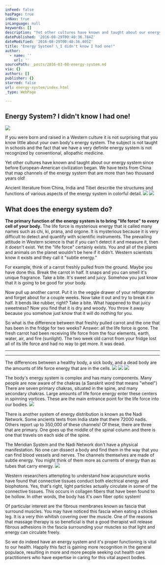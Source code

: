 ```yaml
---
inFeed: false
hasPage: true
inNav: true
inLanguage: null
keywords: []
description: "Yet other cultures have known and taught about our energy system since before European-American civilization began. \_We have texts from China that map channels of the energy system that are more than two thousand years old!"
datePublished: '2016-08-29T00:40:36.784Z'
dateModified: '2016-08-29T00:40:36.405Z'
title: "Energy System? \_I didn't know I had one!"
author:
  - name: ''
    url: ''
sourcePath: _posts/2016-03-08-energy-system.md
via: {}
authors: []
publisher: {}
starred: false
url: energy-system/index.html
_type: WebPage

---
```

## Energy System?  I didn't know I had one!
![](https://s3-us-west-2.amazonaws.com/the-grid-img/p/ec4266b443df30187553486ccc22f45a5e0c3774.jpg)

If you were born and raised in a Western culture it is not surprising that you know little about your own body's energy system.  The subject is not taught in schools and the fact that we have a very definite energy system is not recognized by conventional, allopathic medicine.

Yet other cultures have known and taught about our energy system since before European-American civilization began.  We have texts from China that map channels of the energy system that are more than two thousand years old!

Ancient literature from China, India and Tibet describe the structures and functions of various aspects of the energy system in colorful detail.
![](https://s3-us-west-2.amazonaws.com/the-grid-img/p/aba3fcb5bb2a0f3b7d6f9b419fd398b7f5734e61.jpg)
![](https://s3-us-west-2.amazonaws.com/the-grid-img/p/c80060a8641e41726475dbc96c541060d914594b.jpg)

## What does the energy system do?

**The primary function of the energy system is to bring "life force" to every cell of your body.** The life force is mysterious energy that is called many names such as chi, ki, prana, and orgone.  It is mysterious because it is very difficult to detect and quantify with scientific instruments.  The prevailing attitude in Western science is that if you can't detect it and measure it, then it doesn't exist.  Yet the "life force" certainly exists.  You and all of the plants and animals on the planet wouldn't be here if it didn't.  Western scientists know it exists and they call it "subtle energy." 

For example, think of a carrot freshly pulled from the ground.  Maybe you have done this.  Break the carrot in half.  It snaps and you can smell it's unique fragrance.  Take a bite.  It's sweet and juicy.  Somehow you just know that it is going to be good for your body.

Now pull up another carrot.  Put it in the veggie drawer of your refrigerator and forget about for a couple weeks.  Now take it out and try to break it in half.  It bends like rubber, right?  Take a bite.  What happened to that juicy sweetness?  Now you find that it is dry and woody.   You throw it away because you somehow just know that it will do nothing for you.

So what is the difference between that freshly pulled carrot and the one that has been in the fridge for two weeks?  Answer: all the life force is gone.  The fresh carrot had been receiving life force from the four elements, earth, water, air, and fire (sunlight).  The two week old carrot from your fridge lost all of its life force and had no way to get more.  It was dead.

****

****

The differences between a healthy body, a sick body, and a dead body are the amounts of life force energy that are in the cells.
![](https://s3-us-west-2.amazonaws.com/the-grid-img/p/1a09f658c599f02d679243ca806ca0a8efcd62b7.jpg)
![](https://s3-us-west-2.amazonaws.com/the-grid-img/p/c0af545151f2925cc10c455b42270311e4b6ef35.jpg)
![](https://s3-us-west-2.amazonaws.com/the-grid-img/p/d36a3960ec7ed574477285a11883d5846a90244e.jpg)

The body's energy system is complex and has many components.  Many people are now aware of the chakras (a Sanskrit word that means "wheel")  There are seven primary chakras, situated in the spine, and many secondary chakras.  Large amounts of life force energy enter these centers in spinning vortices.  These are the main entrance point for the life force into our bodies.
![](https://s3-us-west-2.amazonaws.com/the-grid-img/p/a016008ec18bf35ef6a8a905b9d4e7d9b961a038.jpg)

There is another system of energy distribution is known as the Nadi Network.  Some ancients texts from India state that there 72000 nadis.  Others report up to 350,000 of these channels!  Of these, there are three that are primary.  One goes up the middle of the spinal column and there is one that travels on each side of the spine.

The Meridian System and the Nadi Network don't have a physical manifestation.  No one can dissect a body and find them in the way that you can find blood vessels and nerves.  The channels themselves are made of subtle energy.  You might think of them more as currents of energy than as tubes that carry energy.
![](https://s3-us-west-2.amazonaws.com/the-grid-img/p/f52f370b52a774e913bce69f30625bd0e9941b7d.jpg)

Western researchers attempting to understand how acupuncture works have found that connective tissues conduct both electrical energy and biophotons.  Yes, that's right, light particles actually circulate in some of the connective tissues.  This occurs in collagen fibers that have been found to be hollow.  In other words, the body has it's own fiber optic system!

Of particular interest are the fibrous membranes known as fascia that surround muscles.  You may have noticed this fascia when eating a chicken leg.  It is a very thin whitish covering over the muscle.  One of the reasons that massage therapy is so beneficial is that a good therapist will release fibrous adhesions in the fascia surrounding your muscles so that light and energy can circulate freely.

So we do indeed have an energy system and it's proper functioning is vital to our health.  Happily this fact is gaining more recognition in the general populace, resulting in more and more people seeking out health care practitioners who have expertise in caring for this vital aspect bodies.